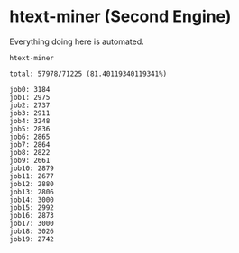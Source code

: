 # htext-miner (Second Engine)

Everything doing here is automated.

```
htext-miner

total: 57978/71225 (81.40119340119341%)

job0: 3184
job1: 2975
job2: 2737
job3: 2911
job4: 3248
job5: 2836
job6: 2865
job7: 2864
job8: 2822
job9: 2661
job10: 2879
job11: 2677
job12: 2880
job13: 2806
job14: 3000
job15: 2992
job16: 2873
job17: 3000
job18: 3026
job19: 2742
```